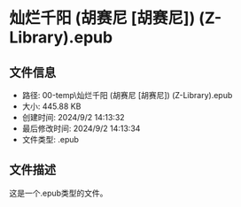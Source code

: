 ﻿# 灿烂千阳 (胡赛尼 [胡赛尼]) (Z-Library).epub

## 文件信息
- 路径: 00-temp\灿烂千阳 (胡赛尼 [胡赛尼]) (Z-Library).epub
- 大小: 445.88 KB
- 创建时间: 2024/9/2 14:13:32
- 最后修改时间: 2024/9/2 14:13:34
- 文件类型: .epub

## 文件描述
这是一个.epub类型的文件。

